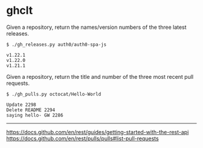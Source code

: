 # ghclt 


Given a repository, return the names/version numbers of the three latest releases.
```
$ ./gh_releases.py auth0/auth0-spa-js
```
```
v1.22.1
v1.22.0
v1.21.1
```

Given a repository, return the title and number of the three most recent pull requests.
```
$ ./gh_pulls.py octocat/Hello-World
```
```
Update 2298
Delete README 2294
saying hello- GW 2286
```



---  
https://docs.github.com/en/rest/guides/getting-started-with-the-rest-api  
https://docs.github.com/en/rest/pulls/pulls#list-pull-requests  


